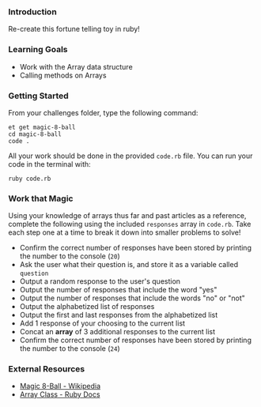 ### Introduction

Re-create this fortune telling toy in ruby!

### Learning Goals

* Work with the Array data structure
* Calling methods on Arrays

### Getting Started  

From your challenges folder, type the following command:

```no-highlight
et get magic-8-ball
cd magic-8-ball
code . 
```  

All your work should be done in the provided `code.rb` file. You can run your code in the terminal with:

```no-highlight
ruby code.rb
```

### Work that Magic

Using your knowledge of arrays thus far and past articles as a reference, complete the following using the included `responses` array in `code.rb`.
Take each step one at a time to break it down into smaller problems to solve!

* Confirm the correct number of responses have been stored by printing the number to the console (`20`)
* Ask the user what their question is, and store it as a variable called `question`  
* Output a random response to the user's question
* Output the number of responses that include the word "yes"
* Output the number of responses that include the words "no" or "not"
* Output the alphabetized list of responses  
* Output the first and last responses from the alphabetized list  
* Add 1 response of your choosing to the current list
* Concat an **array** of 3 additional responses to the current list  
* Confirm the correct number of responses have been stored by printing the number to the console (`24`)

### External Resources

* [Magic 8-Ball - Wikipedia](https://en.wikipedia.org/wiki/Magic_8-Ball)
* [Array Class - Ruby Docs](http://ruby-doc.org/core/Array.html)
